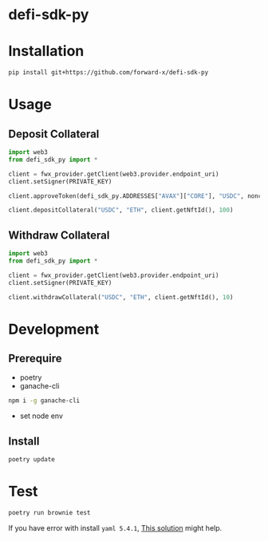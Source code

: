 # defi-sdk-py

# Installation

```bash
pip install git+https://github.com/forward-x/defi-sdk-py
```

# Usage

## Deposit Collateral

```python
import web3
from defi_sdk_py import *

client = fwx_provider.getClient(web3.provider.endpoint_uri)
client.setSigner(PRIVATE_KEY)

client.approveToken(defi_sdk_py.ADDRESSES["AVAX"]["CORE"], "USDC", nonce=client.getAndAddNonce())

client.depositCollateral("USDC", "ETH", client.getNftId(), 100)
```

## Withdraw Collateral

```python
import web3
from defi_sdk_py import *

client = fwx_provider.getClient(web3.provider.endpoint_uri)
client.setSigner(PRIVATE_KEY)

client.withdrawCollateral("USDC", "ETH", client.getNftId(), 10)
```

# Development

## Prerequire

- poetry
- ganache-cli

```bash
npm i -g ganache-cli
```

- set node env

## Install

```bash
poetry update
```

# Test

```bash
poetry run brownie test
```

If you have error with install `yaml 5.4.1`, [This solution](https://github.com/eth-brownie/brownie/issues/1701#issuecomment-1667707955) might help.
